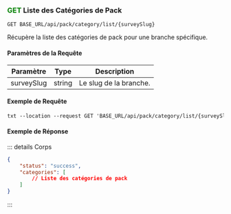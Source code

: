 ### <span style="color:green">GET</span> Liste des Catégories de Pack

```plaintext
GET BASE_URL/api/pack/category/list/{surveySlug}
```

Récupère la liste des catégories de pack pour une branche spécifique.

#### Paramètres de la Requête

| Paramètre   | Type   | Description               |
| ----------- | ------ | ------------------------- |
| surveySlug  | string | Le slug de la branche.    |

#### Exemple de Requête

```txt
txt --location --request GET 'BASE_URL/api/pack/category/list/{surveySlug}'
```

#### Exemple de Réponse

::: details Corps

```json
{
    "status": "success",
    "categories": [
        // Liste des catégories de pack
    ]
}
```

:::


